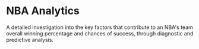 # NBA Analytics
A detailed investigation into the key factors that contribute to an NBA's team overall winning percentage and chances of success, through diagnostic and predictive analysis.

